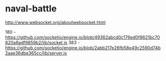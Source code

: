 # naval-battle
http://www.websocket.org/aboutwebsocket.html

180 - https://github.com/socketio/engine.io/blob/49362abcd0c176ed0f8621bc70820a8adf9859b2/lib/socket.js
383 - https://github.com/socketio/engine.io/blob/2abb217e26fb58e49c2590d74b2aae36dbe365cc/lib/server.js